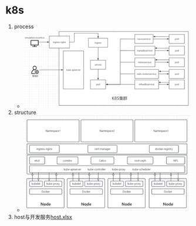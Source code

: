# k8s

1. process
    * ![process.png](process.png)
2. structure
    * ![structure.png](structure.png)
3.  host与开发服务[host.xlsx](host.xlsx)



  
